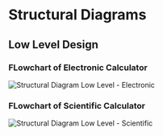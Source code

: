 # Structural Diagrams

## Low Level Design

### FLowchart of Electronic Calculator
![Structural Diagram Low Level - Electronic](https://user-images.githubusercontent.com/87299719/130326902-30c221a8-6bfb-4d7d-8d34-2da676bef76c.png)

### FLowchart of Scientific Calculator
![Structural Diagram Low Level - Scientific](https://user-images.githubusercontent.com/87299719/130326905-9b95d7f2-406a-4c5c-a9f8-146f62f84315.png)
